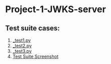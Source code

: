 # Project-1-JWKS-server
## **Test suite cases:**
1. [_test1.py](https://github.com/Echimara/Project-1-JWKS-server/blob/main/_test1.py)
2. [_test2.py](https://github.com/Echimara/Project-1-JWKS-server/blob/main/_test2.py)
3. [_test3.py](https://github.com/Echimara/Project-1-JWKS-server/blob/main/_test3.py)
4. [Test Suite Screenshot](https://github.com/Echimara/Project-1-JWKS-server/blob/main/Screenshot%20(354).png)

